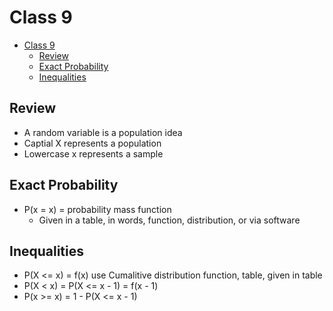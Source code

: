 # Class 9

- [Class 9](#class-9)
  - [Review](#review)
  - [Exact Probability](#exact-probability)
  - [Inequalities](#inequalities)

## Review

- A random variable is a population idea
- Captial X represents a population
- Lowercase x represents a sample

## Exact Probability

- P(x = x) = probability mass function
  - Given in a table, in words, function, distribution, or via software

## Inequalities

- P(X <= x) = f(x) use Cumalitive distribution function, table, given in table
- P(X < x) = P(X <= x - 1) = f(x - 1)
- P(x >= x) = 1 - P(X <= x - 1)